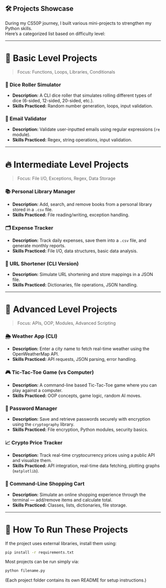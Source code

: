 
## 🛠️ Projects Showcase

During my CS50P journey, I built various mini-projects to strengthen my Python skills.  
Here’s a categorized list based on difficulty level:

---

# 🐣 Basic Level Projects 

> Focus: Functions, Loops, Libraries, Conditionals

### 🎲 Dice Roller Simulator
- **Description:** A CLI dice roller that simulates rolling different types of dice (6-sided, 12-sided, 20-sided, etc.).
- **Skills Practiced:** Random number generation, loops, input validation.

### 📧 Email Validator
- **Description:** Validate user-inputted emails using regular expressions (`re` module).
- **Skills Practiced:** Regex, string operations, input validation.


---

# 🔥 Intermediate Level Projects

> Focus: File I/O, Exceptions, Regex, Data Storage

### 📚 Personal Library Manager
- **Description:** Add, search, and remove books from a personal library stored in a `.csv` file.
- **Skills Practiced:** File reading/writing, exception handling.

### 🗂️ Expense Tracker
- **Description:** Track daily expenses, save them into a `.csv` file, and generate monthly reports.
- **Skills Practiced:** File I/O, data structures, basic data analysis.

### 🔎 URL Shortener (CLI Version)
- **Description:** Simulate URL shortening and store mappings in a JSON file.
- **Skills Practiced:** Dictionaries, file operations, JSON handling.

---

# 🚀 Advanced Level Projects

> Focus: APIs, OOP, Modules, Advanced Scripting

### 🌦️ Weather App (CLI)
- **Description:** Enter a city name to fetch real-time weather using the OpenWeatherMap API.
- **Skills Practiced:** API requests, JSON parsing, error handling.

### 🎮 Tic-Tac-Toe Game (vs Computer)
- **Description:** A command-line based Tic-Tac-Toe game where you can play against a computer.
- **Skills Practiced:** OOP concepts, game logic, random AI moves.

### 👤 Password Manager
- **Description:** Save and retrieve passwords securely with encryption using the `cryptography` library.
- **Skills Practiced:** File encryption, Python modules, security basics.

### 📈 Crypto Price Tracker
- **Description:** Track real-time cryptocurrency prices using a public API and visualize them.
- **Skills Practiced:** API integration, real-time data fetching, plotting graphs (`matplotlib`).

### 🛒 Command-Line Shopping Cart
- **Description:** Simulate an online shopping experience through the terminal — add/remove items and calculate total.
- **Skills Practiced:** Classes, lists, dictionaries, file storage.

---

# 🚀 How To Run These Projects

If the project uses external libraries, install them using:
```bash
pip install -r requirements.txt
```
Most projects can be run simply via:
```bash
python filename.py
```

(Each project folder contains its own README for setup instructions.)
